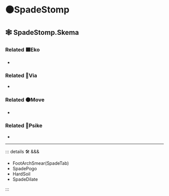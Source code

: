 # 🟠<move>SpadeStomp</move>

## 🕸 SpadeStomp.Skema

### Related 🟩<eko>Eko</eko>

-

### Related 🔻<via>Via</via>

-

### Related 🟠<move>Move</move>

-

### Related 💜<psike>Psike</psike>

-

---

<!-- =================================================== -->
<!-- =================================================== -->
<!-- =================================================== -->
<!-- =================================================== -->
<!-- =================================================== -->
::: details 🛠 <dev>&&&</dev>

- FootArchSmear(SpadeTab)
- SpadePogo
- HardSoil
- SpadeDilate

:::
